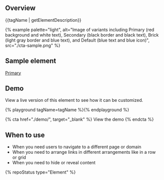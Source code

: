 ## Overview

{{tagName | getElementDescription}}

{% example palette="light",
            alt="Image of variants including Primary (red background and white text), Secondary (black border and black text), Brick (light gray border and blue text), and Default (blue text and blue icon)",
            src="./cta-sample.png" %}

## Sample element

<rh-cta variant="primary">
  <a href="#primary">Primary</a>
</rh-cta>

## Demo

View a live version of this element to see how it can be customized.

{% playground tagName=tagName %}{% endplayground %}

{% cta href="./demo/", target="_blank" %}
  View the demo
{% endcta %}

## When to use

- When you need users to navigate to a different page or domain
- When you need to arrange links in different arrangements like in a row or grid
- When you need to hide or reveal content

{% repoStatus type="Element" %}